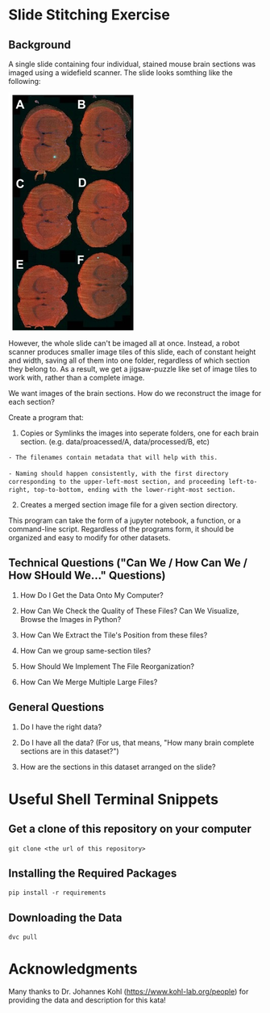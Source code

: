 
# Slide Stitching Exercise

## Background

A single slide containing four individual, stained mouse brain sections was imaged using a widefield scanner. The slide looks somthing like the following:

![Slide](./imgs/PW162-A06.jpg)

However, the whole slide can't be imaged all at once.  Instead, a robot scanner produces smaller image tiles of this slide, each of constant height and width, saving all of them into one folder, regardless of which section they belong to. As a result, we get a jigsaw-puzzle like set of image tiles to work with, rather than a complete image.

We want images of the brain sections.  How do we reconstruct the image for each section?


Create a program that:

  1) Copies or Symlinks the images into seperate folders, one for each brain section.  (e.g. data/proacessed/A, data/processed/B, etc)

    - The filenames contain metadata that will help with this.
    
    - Naming should happen consistently, with the first directory corresponding to the upper-left-most section, and proceeding left-to-right, top-to-bottom, ending with the lower-right-most section.

  2) Creates a merged section image file for a given section directory.


This program can take the form of a jupyter notebook, a function, or a command-line script.  Regardless of the programs form, it should be organized and easy to modify for other datasets.

## Technical Questions ("Can We / How Can We / How SHould We..." Questions) 

  1) How Do I Get the Data Onto My Computer?
  
  2) How Can We Check the Quality of These Files?  Can We Visualize, Browse the Images in Python?

  3) How Can We Extract the Tile's Position from these files?

  4) How Can we group same-section tiles?

  5) How Should We Implement The File Reorganization?
  
  6) How Can We Merge Multiple Large Files?


## General Questions

  1) Do I have the right data?

  2) Do I have all the data?  (For us, that means, "How many brain complete sections are in this dataset?")

  3) How are the sections in this dataset arranged on the slide?



# Useful Shell Terminal Snippets

## Get a clone of this repository on your computer

```
git clone <the url of this repository>
```

## Installing the Required Packages

```
pip install -r requirements
```

## Downloading the Data

```
dvc pull
```

  

# Acknowledgments

Many thanks to Dr. Johannes Kohl (https://www.kohl-lab.org/people) for providing the data and description for this kata!